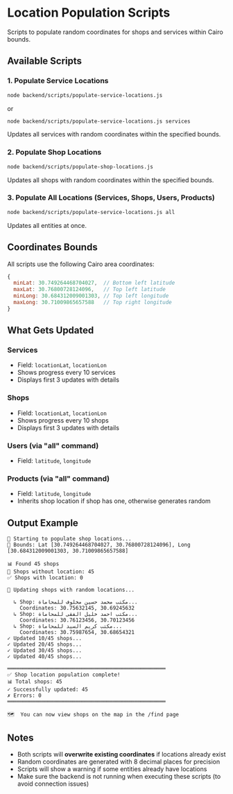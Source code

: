 # Location Population Scripts

Scripts to populate random coordinates for shops and services within Cairo bounds.

## Available Scripts

### 1. Populate Service Locations
```bash
node backend/scripts/populate-service-locations.js
```
or
```bash
node backend/scripts/populate-service-locations.js services
```
Updates all services with random coordinates within the specified bounds.

### 2. Populate Shop Locations
```bash
node backend/scripts/populate-shop-locations.js
```
Updates all shops with random coordinates within the specified bounds.

### 3. Populate All Locations (Services, Shops, Users, Products)
```bash
node backend/scripts/populate-service-locations.js all
```
Updates all entities at once.

## Coordinates Bounds

All scripts use the following Cairo area coordinates:

```javascript
{
  minLat: 30.749264468704027,  // Bottom left latitude
  maxLat: 30.76800728124096,   // Top left latitude
  minLong: 30.684312009001303, // Top left longitude
  maxLong: 30.71009865657588   // Top right longitude
}
```

## What Gets Updated

### Services
- Field: `locationLat`, `locationLon`
- Shows progress every 10 services
- Displays first 3 updates with details

### Shops
- Field: `locationLat`, `locationLon`
- Shows progress every 10 shops
- Displays first 3 updates with details

### Users (via "all" command)
- Field: `latitude`, `longitude`

### Products (via "all" command)
- Field: `latitude`, `longitude`
- Inherits shop location if shop has one, otherwise generates random

## Output Example

```
🏪 Starting to populate shop locations...
📍 Bounds: Lat [30.749264468704027, 30.76800728124096], Long [30.684312009001303, 30.71009865657588]

📊 Found 45 shops
📍 Shops without location: 45
✅ Shops with location: 0

🔄 Updating shops with random locations...

  ↳ Shop: مكتب محمد حسين مخلوف للمحاماة...
    Coordinates: 30.75632145, 30.69245632
  ↳ Shop: مكتب احمد خليل الفقى للمحاماة...
    Coordinates: 30.76123456, 30.70123456
  ↳ Shop: مكتب كريم السيد للمحاماة...
    Coordinates: 30.75987654, 30.68654321
✓ Updated 10/45 shops...
✓ Updated 20/45 shops...
✓ Updated 30/45 shops...
✓ Updated 40/45 shops...

═══════════════════════════════════════════════════
✅ Shop location population complete!
📊 Total shops: 45
✓ Successfully updated: 45
✗ Errors: 0
═══════════════════════════════════════════════════

🗺️  You can now view shops on the map in the /find page
```

## Notes

- Both scripts will **overwrite existing coordinates** if locations already exist
- Random coordinates are generated with 8 decimal places for precision
- Scripts will show a warning if some entities already have locations
- Make sure the backend is not running when executing these scripts (to avoid connection issues)

